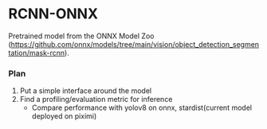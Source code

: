 # RCNN-ONNX

Pretrained model from the ONNX Model Zoo (https://github.com/onnx/models/tree/main/vision/object_detection_segmentation/mask-rcnn).

### Plan
1. Put a simple interface around the model
2. Find a profiling/evaluation metric for inference
    - Compare performance with yolov8 on onnx, stardist(current model deployed on piximi)
